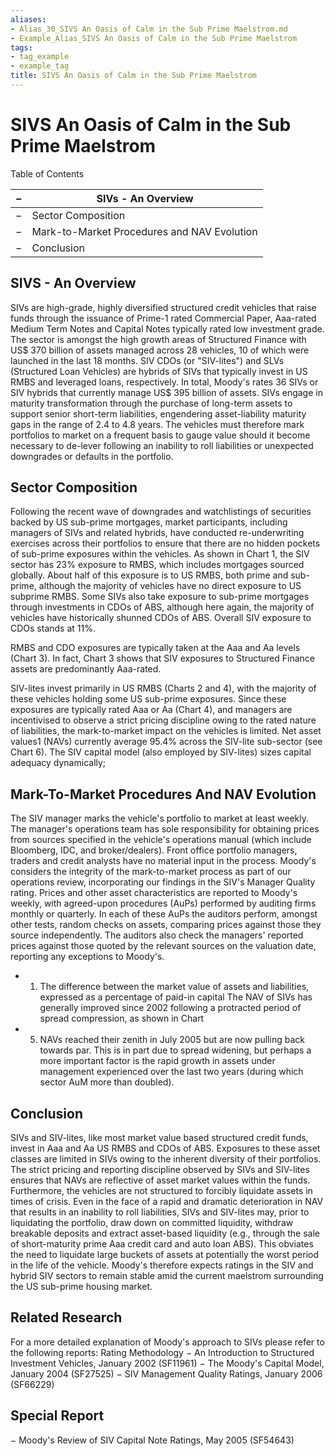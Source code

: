 ```yaml
---
aliases:
- Alias_30_SIVS An Oasis of Calm in the Sub Prime Maelstrom.md
- Example_Alias_SIVS An Oasis of Calm in the Sub Prime Maelstrom
tags:
- tag_example
- example_tag
title: SIVS An Oasis of Calm in the Sub Prime Maelstrom
---
```





# SIVS An Oasis of Calm in the Sub Prime Maelstrom

Table of Contents

| −   | SIVs - An Overview                          |
|-----|---------------------------------------------|
| −   | Sector Composition                          |
| −   | Mark-to-Market Procedures and NAV Evolution |
| −   | Conclusion                                  |

## SIVS - An Overview

SIVs are high-grade,  highly diversified structured credit vehicles that raise funds through the issuance of Prime-1 rated Commercial Paper,  Aaa-rated Medium Term Notes and Capital Notes typically rated low investment grade. The sector is amongst the high growth areas of Structured Finance with US$ 370 billion of assets managed across 28 vehicles,     10 of which were launched in the last 18 months. SIV CDOs (or "SIV-lites") and SLVs (Structured Loan Vehicles) are hybrids of SIVs that typically invest in US RMBS and leveraged loans,     respectively. In total,     Moody's rates 36 SIVs or SIV hybrids that currently manage US$ 395 billion of assets. SIVs engage in maturity transformation through the purchase of long-term assets to support senior short-term liabilities,  engendering asset-liability maturity gaps in the range of 2.4 to 4.8 years. The vehicles must therefore mark portfolios to market on a frequent basis to gauge value should it become necessary to de-lever following an inability to roll liabilities or unexpected downgrades or defaults in the portfolio.

## Sector Composition

Following the recent wave of downgrades and watchlistings of securities backed by US sub-prime mortgages,  market participants,  including managers of SIVs and related hybrids,  have conducted re-underwriting exercises across their portfolios to ensure that there are no hidden pockets of sub-prime exposures within the vehicles. As shown in Chart 1,  the SIV sector has 23% exposure to RMBS,  which includes mortgages sourced globally. About half of this exposure is to US RMBS,  both prime and sub-prime,  although the majority of vehicles have no direct exposure to US subprime RMBS. Some SIVs also take exposure to sub-prime mortgages through investments in CDOs of ABS,  although here again,  the majority of vehicles have historically shunned CDOs of ABS. Overall SIV exposure to CDOs stands at 11%.

RMBS and CDO exposures are typically taken at the Aaa and Aa levels (Chart 3). In fact,  Chart 3 shows that SIV exposures to Structured Finance assets are predominantly Aaa-rated.

SIV-lites invest primarily in US RMBS (Charts 2 and 4),  with the majority of these vehicles holding some US sub-prime exposures. Since these exposures are typically rated Aaa or Aa (Chart 4),  and managers are incentivised to observe a strict pricing discipline owing to the rated nature of liabilities,  the mark-to-market impact on the vehicles is limited. Net asset values1 (NAVs) currently average 95.4% across the SIV-lite sub-sector (see Chart 6). The SIV capital model (also employed by SIV-lites) sizes capital adequacy dynamically;

## Mark-To-Market Procedures And NAV Evolution

The SIV manager marks the vehicle's portfolio to market at least weekly. The manager's operations team has sole responsibility for obtaining prices from sources specified in the vehicle's operations manual (which include Bloomberg,  IDC,  and broker/dealers). Front office portfolio managers,  traders and credit analysts have no material input in the process. Moody's considers the integrity of the mark-to-market process as part of our operations review,  incorporating our findings in the SIV's Manager Quality rating. Prices and other asset characteristics are reported to Moody's weekly,  with agreed-upon procedures (AuPs) performed by auditing firms monthly or quarterly. In each of these AuPs the auditors perform,  amongst other tests,  random checks on assets,  comparing prices against those they source independently. The auditors also check the managers' reported prices against those quoted by the relevant sources on the valuation date,  reporting any exceptions to Moody's.

- 1. The difference between the market value of assets and liabilities,  expressed as a percentage of paid-in capital The NAV of SIVs has generally improved since 2002 following a protracted period of spread compression,  as shown in Chart
- 5. NAVs reached their zenith in July 2005 but are now pulling back towards par. This is in part due to spread widening,  but perhaps a more important factor is the rapid growth in assets under management experienced over the last two years (during which sector AuM more than doubled).

## Conclusion

SIVs and SIV-lites,  like most market value based structured credit funds,  invest in Aaa and Aa US RMBS and CDOs of ABS. Exposures to these asset classes are limited in SIVs owing to the inherent diversity of their portfolios. The strict pricing and reporting discipline observed by SIVs and SIV-lites ensures that NAVs are reflective of asset market values within the funds. Furthermore,  the vehicles are not structured to forcibly liquidate assets in times of crisis. Even in the face of a rapid and dramatic deterioration in NAV that results in an inability to roll liabilities,  SIVs and SIV-lites may,  prior to liquidating the portfolio,  draw down on committed liquidity,  withdraw breakable deposits and extract asset-based liquidity (e.g.,  through the sale of short-maturity prime Aaa credit card and auto loan ABS). This obviates the need to liquidate large buckets of assets at potentially the worst period in the life of the vehicle. Moody's therefore expects ratings in the SIV and hybrid SIV sectors to remain stable amid the current maelstrom surrounding the US sub-prime housing market.

## Related Research

For a more detailed explanation of Moody's approach to SIVs please refer to the following reports:
Rating Methodology
− An Introduction to Structured Investment Vehicles,  January 2002 (SF11961) − The Moody's Capital Model,  January 2004 (SF27525) − SIV Management Quality Ratings,  January 2006 (SF66229)

## Special Report

− Moody's Review of SIV Capital Note Ratings,  May 2005 (SF54643)